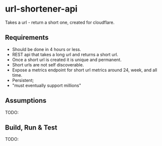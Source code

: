 # url-shortener-api

Takes a url - return a short one, created for cloudflare.

## Requirements

* Should be done in 4 hours or less.
* REST api that takes a long url and returns a short url.
* Once a short url is created it is unique and permanent.
* Short urls are not self discoverable.
* Expose a metrics endpoint for short url metrics around 24, week, and all time.
* Persistent;
* "must eventually support millions"

## Assumptions

TODO:

## Build, Run & Test

TODO:
